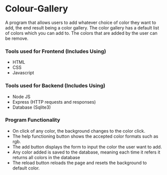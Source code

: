 # Colour-Gallery
A program that allows users to add whatever choice of color they want to add, the end result being a color gallery. The color gallery  has a default list of colors which you can add to. The colors that are added by the user can be remove.

### Tools used for Frontend (Includes Using)
* HTML
* CSS
* Javascript

### Tools used for Backend (Includes Using)
* Node JS
* Express (HTTP requests and responses)
* Database (Sqlite3)

### Program Functionality
* On click of any color, the background changes to the color click.
* The help functioning button shows the accepted color formats such as rgb.
* The add button displays the form to input the color the user want to add.
* Any color added is saved to the database, meaning each time it refers it returns all colors in the database
* The reload button reloads the page and resets the background to default color.
